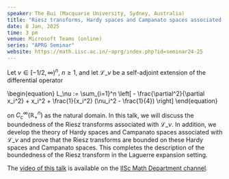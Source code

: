```yaml
---
speaker: The Bui (Macquarie University, Sydney, Australia)
title: "Riesz transforms, Hardy spaces and Campanato spaces associated with Laguerre expansions"
date: 8 Jan, 2025
time: 3 pm
venue: Microsoft Teams (online)
series: "APRG Seminar"
website: https://math.iisc.ac.in/~aprg/index.php?id=seminar24-25
---
```


Let $\nu \in [-1/2, \infty)^n$, $n \geq 1$, and let $\mathcal{L}\_\nu$ be a self-adjoint extension of the differential operator

\begin{equation}
L_\nu := \sum_{i=1}^n \left[ - \frac{\partial^2}{\partial x_i^2} + x_i^2 + \frac{1}{x_i^2} (\nu_i^2 - \frac{1}{4}) \right]
\end{equation}

on $C_c^\infty(\mathbb{R}^n_+)$ as the natural domain. In this talk, we will discuss the boundedness of the Riesz transforms
associated with $\mathcal{L}\_\nu$. In addition, we develop the theory of Hardy spaces and Campanato spaces associated with
$\mathcal{L}\_\nu$ and prove that the Riesz transforms are bounded on these Hardy spaces and Campanato spaces. This completes
the description of the boundedness of the Riesz transform in the Laguerre expansion setting.

The [video of this talk](https://www.youtube.com/watch?v=sguyChXlpWE&list=PLQXtaLhI1-1qxOEykh-1WOFkYuIzEE-ev) is available
on the [IISc Math Department channel](https://www.youtube.com/channel/UCR5Igvq9HScQKlPr-0coSIg/playlists).
